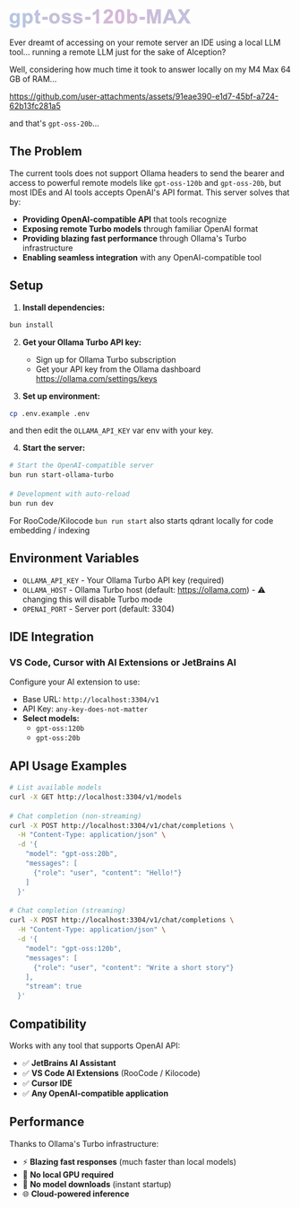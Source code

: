 ![logo](doc/logo.webp)

Ever dreamt of accessing on your remote server an IDE using a local LLM tool... running a remote LLM just for the sake of AIception?

Well, considering how much time it took to answer locally on my M4 Max 64 GB of RAM...

https://github.com/user-attachments/assets/91eae390-e1d7-45bf-a724-62b13fc281a5

and that's `gpt-oss-20b`...

## The Problem

The current tools does not support Ollama headers to send the bearer and access to powerful remote models like `gpt-oss-120b` and `gpt-oss-20b`, but most IDEs and AI tools accepts OpenAI's API format. This server solves that by:

- **Providing OpenAI-compatible API** that tools recognize
- **Exposing remote Turbo models** through familiar OpenAI format
- **Providing blazing fast performance** through Ollama's Turbo infrastructure
- **Enabling seamless integration** with any OpenAI-compatible tool

## Setup

1. **Install dependencies:**
```bash
bun install
```

2. **Get your Ollama Turbo API key:**
   - Sign up for Ollama Turbo subscription
   - Get your API key from the Ollama dashboard https://ollama.com/settings/keys

3. **Set up environment:**
```bash
cp .env.example .env
```
and then edit the `OLLAMA_API_KEY` var env with your key.

4. **Start the server:**
```bash
# Start the OpenAI-compatible server
bun run start-ollama-turbo

# Development with auto-reload
bun run dev
```

For RooCode/Kilocode `bun run start` also starts qdrant locally for code embedding / indexing

## Environment Variables

- `OLLAMA_API_KEY` - Your Ollama Turbo API key (required)
- `OLLAMA_HOST` - Ollama Turbo host (default: https://ollama.com) - ⚠️ changing this will disable Turbo mode
- `OPENAI_PORT` - Server port (default: 3304)

## IDE Integration

### VS Code, Cursor with AI Extensions or JetBrains AI
Configure your AI extension to use:
- Base URL: `http://localhost:3304/v1`
- API Key: `any-key-does-not-matter`
- **Select models:**
   - `gpt-oss:120b`
   - `gpt-oss:20b`

## API Usage Examples

```bash
# List available models
curl -X GET http://localhost:3304/v1/models

# Chat completion (non-streaming)
curl -X POST http://localhost:3304/v1/chat/completions \
  -H "Content-Type: application/json" \
  -d '{
    "model": "gpt-oss:20b",
    "messages": [
      {"role": "user", "content": "Hello!"}
    ]
  }'

# Chat completion (streaming)
curl -X POST http://localhost:3304/v1/chat/completions \
  -H "Content-Type: application/json" \
  -d '{
    "model": "gpt-oss:120b",
    "messages": [
      {"role": "user", "content": "Write a short story"}
    ],
    "stream": true
  }'
```

## Compatibility

Works with any tool that supports OpenAI API:
- ✅ **JetBrains AI Assistant**
- ✅ **VS Code AI Extensions** (RooCode / Kilocode)
- ✅ **Cursor IDE**
- ✅ **Any OpenAI-compatible application**

## Performance

Thanks to Ollama's Turbo infrastructure:
- ⚡ **Blazing fast responses** (much faster than local models)
- 🚀 **No local GPU required** 
- 💾 **No model downloads** (instant startup)
- 🌐 **Cloud-powered inference**



